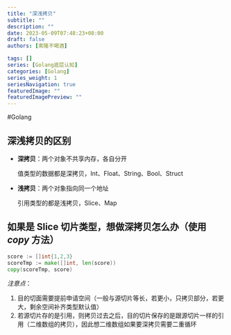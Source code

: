 ```yaml
---
title: "深浅拷贝"
subtitle: ""
description: ""
date: 2023-05-09T07:48:23+08:00
draft: false
authors: [索隆不喝酒]

tags: []
series: [Golang底层认知]
categories: [Golang]
series_weight: 1
seriesNavigation: true
featuredImage: ""
featuredImagePreview: ""
---
```

<!--more-->

#Golang

## 深浅拷贝的区别
- **深拷贝**：两个对象不共享内存，各自分开
	
	值类型的数据都是深拷贝，Int、Float、String、Bool、Struct
	
- **浅拷贝**：两个对象指向同一个地址

    引用类型的都是浅拷贝，Slice、Map

## 如果是 Slice 切片类型，想做深拷贝怎么办（使用 *copy* 方法）

```go
score := []int{1,2,3}
scoreTmp := make([]int, len(score))
copy(scoreTmp, score)
```

*注意点*：
1. 目的切面需要提前申请空间（一般与源切片等长，若更小，只拷贝部分，若更大，剩余空间补齐类型默认值）
2. 若源切片存的是引用，则拷贝过去之后，目的切片保存的是跟源切片一样的引用（二维数组的拷贝），因此想二维数组如果要深拷贝需要二重循环
